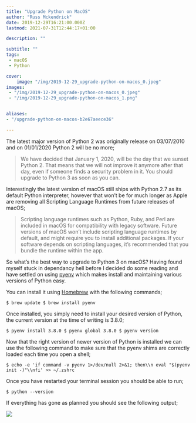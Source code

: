 ```yaml
---
title: "Upgrade Python on MacOS"
author: "Russ Mckendrick"
date: 2019-12-29T16:21:00.000Z
lastmod: 2021-07-31T12:44:17+01:00

description: ""

subtitle: ""
tags:
 - macOS
 - Python

cover:
    image: "/img/2019-12-29_upgrade-python-on-macos_0.jpeg" 
images:
 - "/img/2019-12-29_upgrade-python-on-macos_0.jpeg"
 - "/img/2019-12-29_upgrade-python-on-macos_1.png"


aliases:
- "/upgrade-python-on-macos-b2e67aeece36"

---
```


The latest major version of Python 2 was originally release on 03/07/2010 and on 01/01/2020 Python 2 will be no more;

> We have decided that January 1, 2020, will be the day that we sunset Python 2. That means that we will not improve it anymore after that day, even if someone finds a security problem in it. You should upgrade to Python 3 as soon as you can.

Interestingly the latest version of macOS still ships with Python 2.7 as its default Python interpreter, however that won’t be for much longer as Apple are removing all Scripting Language Runtimes from future releases of macOS;

> Scripting language runtimes such as Python, Ruby, and Perl are included in macOS for compatibility with legacy software. Future versions of macOS won’t include scripting language runtimes by default, and might require you to install additional packages. If your software depends on scripting languages, it’s recommended that you bundle the runtime within the app.

So what’s the best way to upgrade to Python 3 on macOS? Having found myself stuck in dependancy hell before I decided do some reading and have settled on using [pyenv](https://www.mediaglasses.blog/p/152c96aa-4ff8-4827-ba21-da5abf725718/) which makes install and maintaining various versions of Python easy.

You can install it using [Homebrew](https://brew.sh/) with the following commands;

```
$ brew update $ brew install pyenv
```

Once installed, you simply need to install your desired version of Python, the current version at the time of writing is 3.8.0;

```
$ pyenv install 3.8.0 $ pyenv global 3.8.0 $ pyenv version
```

Now that the right version of newer version of Python is installed we can use the following command to make sure that the pyenv shims are correctly loaded each time you open a shell;

```
$ echo -e 'if command -v pyenv 1>/dev/null 2>&1; then\\n eval "$(pyenv init -)"\\nfi' >> ~/.zshrc
```

Once you have restarted your terminal session you should be able to run;

```
$ python --version
```

If everything has gone as planned you should see the following output;

![](/img/2019-12-29_upgrade-python-on-macos_1.png)
